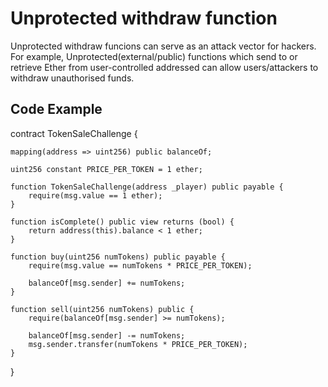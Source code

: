 # Unprotected withdraw function

Unprotected withdraw funcions can serve as an attack vector for hackers. For example, Unprotected(external/public) functions which send to or retrieve Ether from user-controlled addressed can allow users/attackers to withdraw unauthorised funds.

## Code Example

contract TokenSaleChallenge {

    mapping(address => uint256) public balanceOf;
    
    uint256 constant PRICE_PER_TOKEN = 1 ether;
    
    function TokenSaleChallenge(address _player) public payable {
        require(msg.value == 1 ether);
    }

    function isComplete() public view returns (bool) {
        return address(this).balance < 1 ether;
    }

    function buy(uint256 numTokens) public payable {
        require(msg.value == numTokens * PRICE_PER_TOKEN);

        balanceOf[msg.sender] += numTokens;
    }

    function sell(uint256 numTokens) public {
        require(balanceOf[msg.sender] >= numTokens);

        balanceOf[msg.sender] -= numTokens;
        msg.sender.transfer(numTokens * PRICE_PER_TOKEN);
    }
}
